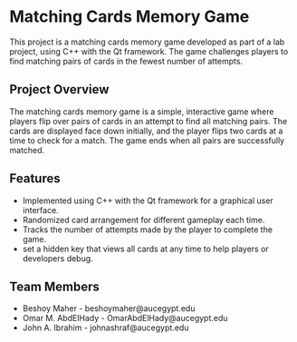 <h1>Matching Cards Memory Game</h1>
    <p>This project is a matching cards memory game developed as part of a lab project, using C++ with the Qt framework. The game challenges players to find matching pairs of cards in the fewest number of attempts.</p>
    <h2>Project Overview</h2>
    <p>The matching cards memory game is a simple, interactive game where players flip over pairs of cards in an attempt to find all matching pairs. The cards are displayed face down initially, and the player flips two cards at a time to check for a match. The game ends when all pairs are successfully matched.</p>
    <h2>Features</h2>
    <ul>
        <li>Implemented using C++ with the Qt framework for a graphical user interface.</li>
        <li>Randomized card arrangement for different gameplay each time.</li>
        <li>Tracks the number of attempts made by the player to complete the game.</li>
        <li>set a hidden key that views all cards at any time to help players or developers debug.</li>
      </ul>
    <h2>Team Members</h2>
<ul>
  <li>
    Beshoy Maher - beshoymaher@aucegypt.edu <br>
  </li>
  <li>
    Omar M. AbdElHady - OmarAbdElHady@aucegypt.edu  <br>
  </li>
  <li>
    John A. Ibrahim - johnashraf@aucegypt.edu
  </li>
</ul>
    
